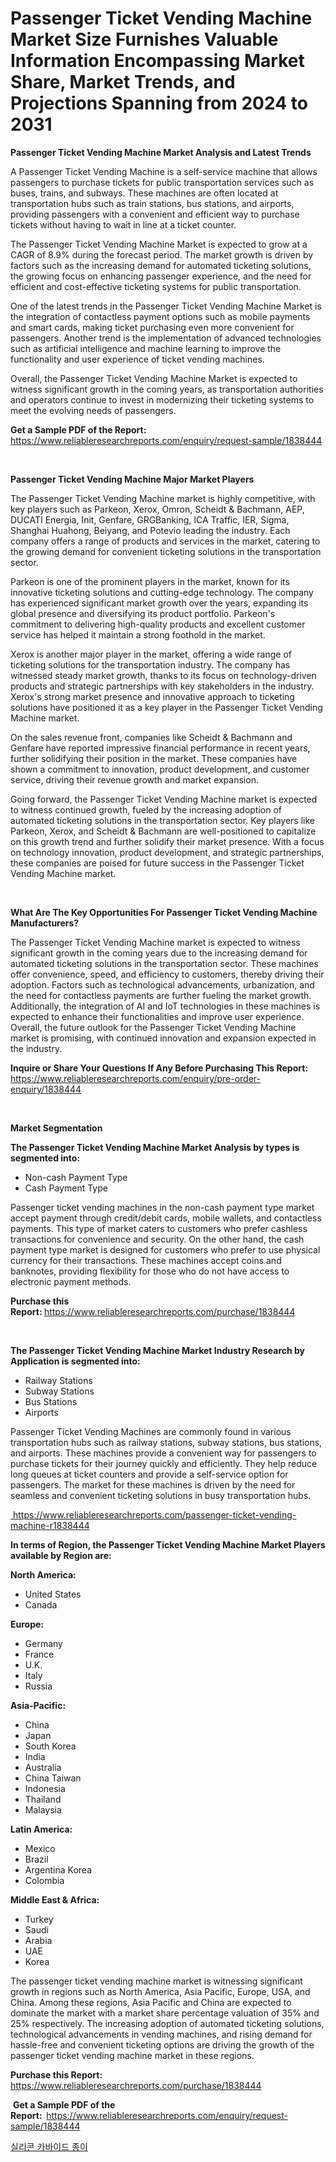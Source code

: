 <p><h1>Passenger Ticket Vending Machine Market Size Furnishes Valuable Information Encompassing Market Share, Market Trends, and Projections Spanning from 2024 to 2031</h1></p><p><strong>Passenger Ticket Vending Machine Market Analysis and Latest Trends</strong></p>
<p><p>A Passenger Ticket Vending Machine is a self-service machine that allows passengers to purchase tickets for public transportation services such as buses, trains, and subways. These machines are often located at transportation hubs such as train stations, bus stations, and airports, providing passengers with a convenient and efficient way to purchase tickets without having to wait in line at a ticket counter.</p><p>The Passenger Ticket Vending Machine Market is expected to grow at a CAGR of 8.9% during the forecast period. The market growth is driven by factors such as the increasing demand for automated ticketing solutions, the growing focus on enhancing passenger experience, and the need for efficient and cost-effective ticketing systems for public transportation.</p><p>One of the latest trends in the Passenger Ticket Vending Machine Market is the integration of contactless payment options such as mobile payments and smart cards, making ticket purchasing even more convenient for passengers. Another trend is the implementation of advanced technologies such as artificial intelligence and machine learning to improve the functionality and user experience of ticket vending machines.</p><p>Overall, the Passenger Ticket Vending Machine Market is expected to witness significant growth in the coming years, as transportation authorities and operators continue to invest in modernizing their ticketing systems to meet the evolving needs of passengers.</p></p>
<p><strong>Get a Sample PDF of the Report:&nbsp;</strong> <a href="https://www.reliableresearchreports.com/enquiry/request-sample/1838444">https://www.reliableresearchreports.com/enquiry/request-sample/1838444</a></p>
<p>&nbsp;</p>
<p><strong>Passenger Ticket Vending Machine Major Market Players</strong></p>
<p><p>The Passenger Ticket Vending Machine market is highly competitive, with key players such as Parkeon, Xerox, Omron, Scheidt & Bachmann, AEP, DUCATI Energia, Init, Genfare, GRGBanking, ICA Traffic, IER, Sigma, Shanghai Huahong, Beiyang, and Potevio leading the industry. Each company offers a range of products and services in the market, catering to the growing demand for convenient ticketing solutions in the transportation sector.</p><p>Parkeon is one of the prominent players in the market, known for its innovative ticketing solutions and cutting-edge technology. The company has experienced significant market growth over the years, expanding its global presence and diversifying its product portfolio. Parkeon's commitment to delivering high-quality products and excellent customer service has helped it maintain a strong foothold in the market.</p><p>Xerox is another major player in the market, offering a wide range of ticketing solutions for the transportation industry. The company has witnessed steady market growth, thanks to its focus on technology-driven products and strategic partnerships with key stakeholders in the industry. Xerox's strong market presence and innovative approach to ticketing solutions have positioned it as a key player in the Passenger Ticket Vending Machine market.</p><p>On the sales revenue front, companies like Scheidt & Bachmann and Genfare have reported impressive financial performance in recent years, further solidifying their position in the market. These companies have shown a commitment to innovation, product development, and customer service, driving their revenue growth and market expansion.</p><p>Going forward, the Passenger Ticket Vending Machine market is expected to witness continued growth, fueled by the increasing adoption of automated ticketing solutions in the transportation sector. Key players like Parkeon, Xerox, and Scheidt & Bachmann are well-positioned to capitalize on this growth trend and further solidify their market presence. With a focus on technology innovation, product development, and strategic partnerships, these companies are poised for future success in the Passenger Ticket Vending Machine market.</p></p>
<p>&nbsp;</p>
<p><strong>What Are The Key Opportunities For Passenger Ticket Vending Machine Manufacturers?</strong></p>
<p><p>The Passenger Ticket Vending Machine market is expected to witness significant growth in the coming years due to the increasing demand for automated ticketing solutions in the transportation sector. These machines offer convenience, speed, and efficiency to customers, thereby driving their adoption. Factors such as technological advancements, urbanization, and the need for contactless payments are further fueling the market growth. Additionally, the integration of AI and IoT technologies in these machines is expected to enhance their functionalities and improve user experience. Overall, the future outlook for the Passenger Ticket Vending Machine market is promising, with continued innovation and expansion expected in the industry.</p></p>
<p><strong>Inquire or Share Your Questions If Any Before Purchasing This Report:</strong> <a href="https://www.reliableresearchreports.com/enquiry/pre-order-enquiry/1838444">https://www.reliableresearchreports.com/enquiry/pre-order-enquiry/1838444</a></p>
<p>&nbsp;</p>
<p><strong>Market Segmentation</strong></p>
<p><strong>The Passenger Ticket Vending Machine Market Analysis by types is segmented into:</strong></p>
<p><ul><li>Non-cash Payment Type</li><li>Cash Payment Type</li></ul></p>
<p><p>Passenger ticket vending machines in the non-cash payment type market accept payment through credit/debit cards, mobile wallets, and contactless payments. This type of market caters to customers who prefer cashless transactions for convenience and security. On the other hand, the cash payment type market is designed for customers who prefer to use physical currency for their transactions. These machines accept coins and banknotes, providing flexibility for those who do not have access to electronic payment methods.</p></p>
<p><strong>Purchase this Report:&nbsp;</strong><a href="https://www.reliableresearchreports.com/purchase/1838444">https://www.reliableresearchreports.com/purchase/1838444</a></p>
<p>&nbsp;</p>
<p><strong>The Passenger Ticket Vending Machine Market Industry Research by Application is segmented into:</strong></p>
<p><ul><li>Railway Stations</li><li>Subway Stations</li><li>Bus Stations</li><li>Airports</li></ul></p>
<p><p>Passenger Ticket Vending Machines are commonly found in various transportation hubs such as railway stations, subway stations, bus stations, and airports. These machines provide a convenient way for passengers to purchase tickets for their journey quickly and efficiently. They help reduce long queues at ticket counters and provide a self-service option for passengers. The market for these machines is driven by the need for seamless and convenient ticketing solutions in busy transportation hubs.</p></p>
<p><a href="https://www.reliableresearchreports.com/passenger-ticket-vending-machine-r1838444">&nbsp;https://www.reliableresearchreports.com/passenger-ticket-vending-machine-r1838444</a></p>
<p><strong>In terms of Region, the Passenger Ticket Vending Machine Market Players available by Region are:</strong></p>
<p>
    <p> <strong> North America: </strong>
        <ul>
            <li>United States</li>
            <li>Canada</li>
        </ul>
        </p> 
    <p> <strong> Europe: </strong>
        <ul>
            <li>Germany</li>
            <li>France</li>
            <li>U.K.</li>
            <li>Italy</li>
            <li>Russia</li>
        </ul>
        </p> 
    <p> <strong> Asia-Pacific: </strong>
        <ul>
            <li>China</li>
            <li>Japan</li>
            <li>South Korea</li>
            <li>India</li>
            <li>Australia</li>
            <li>China Taiwan</li>
            <li>Indonesia</li>
            <li>Thailand</li>
            <li>Malaysia</li>
        </ul>
        </p> 
    <p> <strong> Latin America: </strong>
        <ul>
            <li>Mexico</li>
            <li>Brazil</li>
            <li>Argentina Korea</li>
            <li>Colombia</li>
        </ul>
        </p> 
    <p> <strong> Middle East & Africa: </strong>
        <ul>
            <li>Turkey</li>
            <li>Saudi</li>
            <li>Arabia</li>
            <li>UAE</li>
            <li>Korea</li>
        </ul>
    </p>
    </p>
<p><p>The passenger ticket vending machine market is witnessing significant growth in regions such as North America, Asia Pacific, Europe, USA, and China. Among these regions, Asia Pacific and China are expected to dominate the market with a market share percentage valuation of 35% and 25% respectively. The increasing adoption of automated ticketing solutions, technological advancements in vending machines, and rising demand for hassle-free and convenient ticketing options are driving the growth of the passenger ticket vending machine market in these regions.</p></p>
<p><strong>Purchase this Report: </strong><a href="https://www.reliableresearchreports.com/purchase/1838444">https://www.reliableresearchreports.com/purchase/1838444</a></p>
<p>&nbsp;<strong>Get a Sample PDF of the Report:&nbsp;&nbsp;</strong><a href="https://www.reliableresearchreports.com/enquiry/request-sample/1838444">https://www.reliableresearchreports.com/enquiry/request-sample/1838444</a></p>
<p><strong></strong></p>
<p><p><a href="https://github.com/laholand/Market-Research-Report-List-3/blob/main/698511938922.md">실리콘 카바이드 종이</a></p></p>
